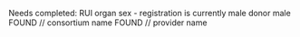 Needs completed:
RUI organ sex - registration is currently male
donor male
FOUND // consortium name
FOUND // provider name